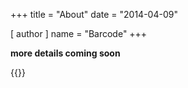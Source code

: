 +++
title = "About"
date = "2014-04-09"

[ author ]
  name = "Barcode"
+++

**more details coming soon**

{{<scriptcode>}}